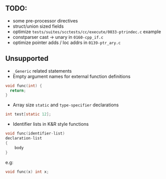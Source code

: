 ## TODO:
 - some pre-processor directives
 - struct/union sized fields
 - optimize `tests/suites/scctests/cc/execute/0033-ptrindec.c` example
 - constparser cast -> unary in `0160-cpp_if.c`
 - optimize pointer adds / loc addrs in `0139-ptr_ary.c`
   
## Unsupported
 - `_Generic` related statements
 - Empty argument names for external function definitions
```C
void func(int) {
  return;
}
```
 - Array size `static` and `type-specifier` declarations
```C
int test[static 12];
```
 - Identifier lists in K&R style functions
```C
void func(identifier-list)
declaration-list
{
    body
}
```
e.g:
```C
void func(x) int x;
```